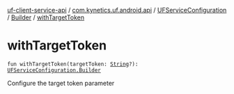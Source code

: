 [uf-client-service-api](../../../index.md) / [com.kynetics.uf.android.api](../../index.md) / [UFServiceConfiguration](../index.md) / [Builder](index.md) / [withTargetToken](./with-target-token.md)

# withTargetToken

`fun withTargetToken(targetToken: `[`String`](https://kotlinlang.org/api/latest/jvm/stdlib/kotlin/-string/index.html)`?): `[`UFServiceConfiguration.Builder`](index.md)

Configure the target token parameter

